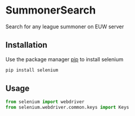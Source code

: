 # SummonerSearch
Search for any league summoner on EUW server

## Installation
Use the package manager [pip](https://pip.pypa.io/en/stable/) to install selenium
```bash
pip install selenium
```
## Usage
```python
from selenium import webdriver
from selenium.webdriver.common.keys import Keys

